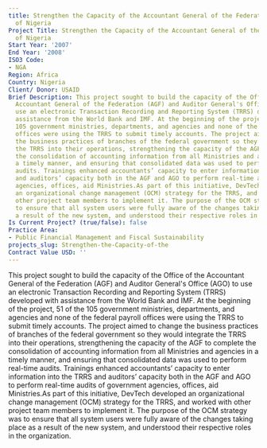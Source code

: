 ```yaml
---
title: Strengthen the Capacity of the Accountant General of the Federation
  of Nigeria
Project Title: Strengthen the Capacity of the Accountant General of the Federation
  of Nigeria
Start Year: '2007'
End Year: '2008'
ISO3 Code:
- NGA
Region: Africa
Country: Nigeria
Client/ Donor: USAID
Brief Description: This project sought to build the capacity of the Office of the
  Accountant General of the Federation (AGF) and Auditor General's Office (AGO) to
  use an electronic Transaction Recording and Reporting System (TRRS) developed with
  assistance from the World Bank and IMF. At the beginning of the project, 51 of the
  105 government ministries, departments, and agencies and none of the federal payroll
  offices were using the TRRS to submit timely accounts. The project aimed to change
  the business practices of branches of the federal government so they would integrate
  the TRRS into their operations, strengthening the capacity of the AGF to complete
  the consolidation of accounting information from all Ministries and agencies in
  a timely manner, and ensuring that consolidated data was used to perform real-time
  audits. Trainings enhanced accountants’ capacity to enter information into the TRRS
  and auditors’ capacity both in the AGF and AGO to perform real-time audits of government
  agencies, offices, aid Ministries.As part of this initiative, DevTech developed
  an organizational change management (OCM) strategy for the TRRS, and worked with
  other project team members to implement it. The purpose of the OCM strategy was
  to ensure that all system users were fully aware of the changes taking place as
  a result of the new system, and understood their respective roles in the organization.
Is Current Project? (true/false): false
Practice Area:
- Public Financial Management and Fiscal Sustainability
projects_slug: Strengthen-the-Capacity-of-the
Contract Value USD: ''
---
```


This project sought to build the capacity of the Office of the Accountant General of the Federation (AGF) and Auditor General's Office (AGO) to use an electronic Transaction Recording and Reporting System (TRRS) developed with assistance from the World Bank and IMF. At the beginning of the project, 51 of the 105 government ministries, departments, and agencies and none of the federal payroll offices were using the TRRS to submit timely accounts. The project aimed to change the business practices of branches of the federal government so they would integrate the TRRS into their operations, strengthening the capacity of the AGF to complete the consolidation of accounting information from all Ministries and agencies in a timely manner, and ensuring that consolidated data was used to perform real-time audits. Trainings enhanced accountants’ capacity to enter information into the TRRS and auditors’ capacity both in the AGF and AGO to perform real-time audits of government agencies, offices, aid Ministries.As part of this initiative, DevTech developed an organizational change management (OCM) strategy for the TRRS, and worked with other project team members to implement it. The purpose of the OCM strategy was to ensure that all system users were fully aware of the changes taking place as a result of the new system, and understood their respective roles in the organization.